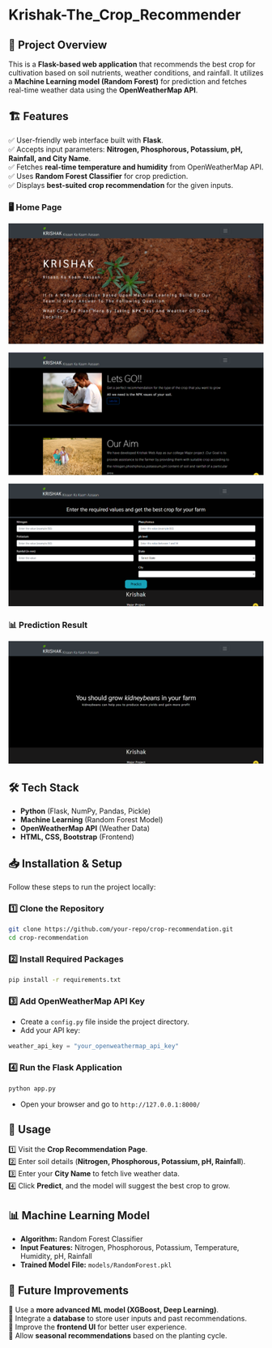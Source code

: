 # Krishak-The_Crop_Recommender

## 📌 Project Overview

This is a **Flask-based web application** that recommends the best crop for cultivation based on soil nutrients, weather conditions, and rainfall. It utilizes a **Machine Learning model (Random Forest)** for prediction and fetches real-time weather data using the **OpenWeatherMap API**.

## 🏗️ Features

✅ User-friendly web interface built with **Flask**.\
✅ Accepts input parameters: **Nitrogen, Phosphorous, Potassium, pH, Rainfall, and City Name**.\
✅ Fetches **real-time temperature and humidity** from OpenWeatherMap API.\
✅ Uses **Random Forest Classifier** for crop prediction.\
✅ Displays **best-suited crop recommendation** for the given inputs.

### 🖥️ Home Page
![Home Page](Images/Home3.png)

![Features](Images/Home2.png)


![UserInput](Images/UserInput.png)




### 📊 Prediction Result
![Prediction Result](Images/PredictedCrop.png)



## 🛠️ Tech Stack

- **Python** (Flask, NumPy, Pandas, Pickle)
- **Machine Learning** (Random Forest Model)
- **OpenWeatherMap API** (Weather Data)
- **HTML, CSS, Bootstrap** (Frontend)

## 📥 Installation & Setup

Follow these steps to run the project locally:

### 1️⃣ Clone the Repository

```bash
git clone https://github.com/your-repo/crop-recommendation.git
cd crop-recommendation
```

### 2️⃣ Install Required Packages

```bash
pip install -r requirements.txt
```

### 3️⃣ Add OpenWeatherMap API Key

- Create a `config.py` file inside the project directory.
- Add your API key:

```python
weather_api_key = "your_openweathermap_api_key"
```

### 4️⃣ Run the Flask Application

```bash
python app.py
```

- Open your browser and go to `http://127.0.0.1:8000/`

## 🚀 Usage

1️⃣ Visit the **Crop Recommendation Page**.\
2️⃣ Enter soil details (**Nitrogen, Phosphorous, Potassium, pH, Rainfall**).\
3️⃣ Enter your **City Name** to fetch live weather data.\
4️⃣ Click **Predict**, and the model will suggest the best crop to grow.

## 📊 Machine Learning Model

- **Algorithm:** Random Forest Classifier
- **Input Features:** Nitrogen, Phosphorous, Potassium, Temperature, Humidity, pH, Rainfall
- **Trained Model File:** `models/RandomForest.pkl`

## 🎯 Future Improvements

🔹 Use a **more advanced ML model (XGBoost, Deep Learning)**.\
🔹 Integrate a **database** to store user inputs and past recommendations.\
🔹 Improve the **frontend UI** for better user experience.\
🔹 Allow **seasonal recommendations** based on the planting cycle.


